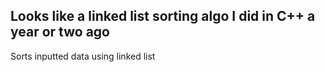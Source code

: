 ## Looks like a linked list sorting algo I did in C++ a year or two ago
Sorts inputted data using linked list
